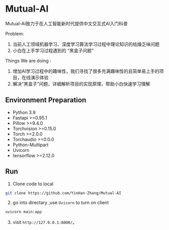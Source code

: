 # Mutual-AI

Mutual-AI致力于在人工智能新时代提供中文交互式AI入门科普

Problem:
  1. 当前人工领域机器学习、深度学习算法学习过程中理论知识的枯燥乏味问题
  2. 小白在上手学习过程遇到的 “黑盒子问题”

Things We are doing :
  1. 增加AI学习过程中的趣味性，我们寻找了很多充满趣味性的且简单易上手的项目，在线演示体验
  2. 解决“黑盒子”问题，详细解析项目的实现原理，帮助小白快速学习理解

## Environment Preparation

- Python 3.9
- Fastapi >=0.95.1
- Pillow >=9.4.0
- Torchvision >=0.15.0
- Torch >=2.0.0
- Torchaudio >=0.0.0
- Python-Multipart
- Uvicorn
- tensorflow >=2.12.0

## Run

1. Clone code to local

```bash
git clone https://github.com/YinHan-Zhang/Mutual-AI
```

2. go into directary ,use `Uvicorn` to turn on client


```bash
uvicorn main:app
```

3. visit `http://127.0.0.1:8000/`。

